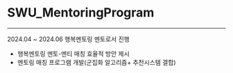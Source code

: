 # SWU_MentoringProgram
-----------------------

2024.04 ~ 2024.06 행복멘토링 멘토로서 진행
- 행복멘토링 멘토-멘티 매칭 효율적 방안 제시
- 멘토링 매칭 프로그램 개발(군집화 알고리즘+ 추천시스템 결합)
